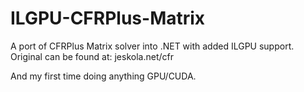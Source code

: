 # ILGPU-CFRPlus-Matrix
A port of CFRPlus Matrix solver into .NET with added ILGPU support. 
Original can be found at: jeskola.net/cfr

And my first time doing anything GPU/CUDA.
